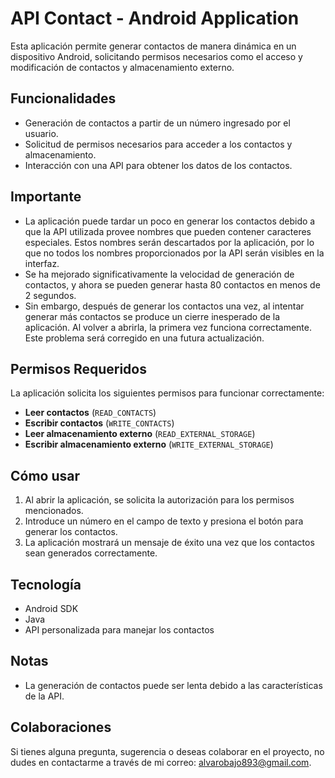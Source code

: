 # API Contact - Android Application

Esta aplicación permite generar contactos de manera dinámica en un dispositivo Android, solicitando permisos necesarios como el acceso y modificación de contactos y almacenamiento externo.

## Funcionalidades

- Generación de contactos a partir de un número ingresado por el usuario.
- Solicitud de permisos necesarios para acceder a los contactos y almacenamiento.
- Interacción con una API para obtener los datos de los contactos.

## Importante

- La aplicación puede tardar un poco en generar los contactos debido a que la API utilizada provee nombres que pueden contener caracteres especiales. Estos nombres serán descartados por la aplicación, por lo que no todos los nombres proporcionados por la API serán visibles en la interfaz.
- Se ha mejorado significativamente la velocidad de generación de contactos, y ahora se pueden generar hasta 80 contactos en menos de 2 segundos.
- Sin embargo, después de generar los contactos una vez, al intentar generar más contactos se produce un cierre inesperado de la aplicación. Al volver a abrirla, la primera vez funciona correctamente. Este problema será corregido en una futura actualización.

## Permisos Requeridos

La aplicación solicita los siguientes permisos para funcionar correctamente:

- **Leer contactos** (`READ_CONTACTS`)
- **Escribir contactos** (`WRITE_CONTACTS`)
- **Leer almacenamiento externo** (`READ_EXTERNAL_STORAGE`)
- **Escribir almacenamiento externo** (`WRITE_EXTERNAL_STORAGE`)

## Cómo usar

1. Al abrir la aplicación, se solicita la autorización para los permisos mencionados.
2. Introduce un número en el campo de texto y presiona el botón para generar los contactos.
3. La aplicación mostrará un mensaje de éxito una vez que los contactos sean generados correctamente.

## Tecnología

- Android SDK
- Java
- API personalizada para manejar los contactos

## Notas

- La generación de contactos puede ser lenta debido a las características de la API.

## Colaboraciones

Si tienes alguna pregunta, sugerencia o deseas colaborar en el proyecto, no dudes en contactarme a través de mi correo: alvarobajo893@gmail.com.
